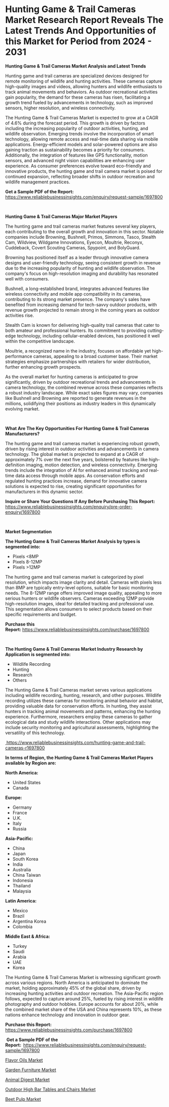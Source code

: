 <p><h1>Hunting Game & Trail Cameras Market Research Report Reveals The Latest Trends And Opportunities of this Market for Period from 2024 - 2031</h1></p><p><strong>Hunting Game & Trail Cameras Market Analysis and Latest Trends</strong></p>
<p><p>Hunting game and trail cameras are specialized devices designed for remote monitoring of wildlife and hunting activities. These cameras capture high-quality images and videos, allowing hunters and wildlife enthusiasts to track animal movements and behaviors. As outdoor recreational activities gain popularity, the demand for these cameras has risen, facilitating a growth trend fueled by advancements in technology, such as improved sensors, higher resolution, and wireless connectivity.</p><p>The Hunting Game & Trail Cameras Market is expected to grow at a CAGR of 4.6% during the forecast period. This growth is driven by factors including the increasing popularity of outdoor activities, hunting, and wildlife observation. Emerging trends involve the incorporation of smart technology, allowing remote access and real-time data sharing via mobile applications. Energy-efficient models and solar-powered options are also gaining traction as sustainability becomes a priority for consumers. Additionally, the integration of features like GPS functionality, motion sensors, and advanced night vision capabilities are enhancing user experience. As consumer preferences evolve toward eco-friendly and innovative products, the hunting game and trail camera market is poised for continued expansion, reflecting broader shifts in outdoor recreation and wildlife management practices.</p></p>
<p><strong>Get a Sample PDF of the Report:&nbsp;</strong> <a href="https://www.reliablebusinessinsights.com/enquiry/request-sample/1697800?utm_campaign=75&utm_medium=2&utm_source=Github&utm_content=ia&utm_term=03102024&utm_id=hunting-game-trail-cameras">https://www.reliablebusinessinsights.com/enquiry/request-sample/1697800</a></p>
<p>&nbsp;</p>
<p><strong>Hunting Game & Trail Cameras Major Market Players</strong></p>
<p><p>The hunting game and trail cameras market features several key players, each contributing to the overall growth and innovation in this sector. Notable companies include Browning, Bushnell, Primos, Simmons, Tasco, Stealth Cam, Wildview, Wildgame Innovations, Eyecon, Moultrie, Reconyx, Cuddeback, Covert Scouting Cameras, Spypoint, and BolyGuard.</p><p>Browning has positioned itself as a leader through innovative camera designs and user-friendly technology, seeing consistent growth in revenue due to the increasing popularity of hunting and wildlife observation. The company's focus on high-resolution imaging and durability has resonated well with consumers.</p><p>Bushnell, a long-established brand, integrates advanced features like wireless connectivity and mobile app compatibility in its cameras, contributing to its strong market presence. The company's sales have benefited from increasing demand for tech-savvy outdoor products, with revenue growth projected to remain strong in the coming years as outdoor activities rise.</p><p>Stealth Cam is known for delivering high-quality trail cameras that cater to both amateur and professional hunters. Its commitment to providing cutting-edge technology, including cellular-enabled devices, has positioned it well within the competitive landscape. </p><p>Moultrie, a recognized name in the industry, focuses on affordable yet high-performance cameras, appealing to a broad customer base. Their market strategies emphasize partnerships with retailers for wider distribution, further enhancing growth prospects.</p><p>As the overall market for hunting cameras is anticipated to grow significantly, driven by outdoor recreational trends and advancements in camera technology, the combined revenue across these companies reflects a robust industry landscape. While exact sales figures may vary, companies like Bushnell and Browning are reported to generate revenues in the millions, solidifying their positions as industry leaders in this dynamically evolving market.</p></p>
<p>&nbsp;</p>
<p><strong>What Are The Key Opportunities For Hunting Game & Trail Cameras Manufacturers?</strong></p>
<p><p>The hunting game and trail cameras market is experiencing robust growth, driven by rising interest in outdoor activities and advancements in camera technology. The global market is projected to expand at a CAGR of approximately 7% over the next five years, bolstered by features like high-definition imaging, motion detection, and wireless connectivity. Emerging trends include the integration of AI for enhanced animal tracking and real-time data access through mobile apps. As conservation efforts and regulated hunting practices increase, demand for innovative camera solutions is expected to rise, creating significant opportunities for manufacturers in this dynamic sector.</p></p>
<p><strong>Inquire or Share Your Questions If Any Before Purchasing This Report:</strong> <a href="https://www.reliablebusinessinsights.com/enquiry/pre-order-enquiry/1697800?utm_campaign=75&utm_medium=2&utm_source=Github&utm_content=ia&utm_term=03102024&utm_id=hunting-game-trail-cameras">https://www.reliablebusinessinsights.com/enquiry/pre-order-enquiry/1697800</a></p>
<p>&nbsp;</p>
<p><strong>Market Segmentation</strong></p>
<p><strong>The Hunting Game & Trail Cameras Market Analysis by types is segmented into:</strong></p>
<p><ul><li>Pixels <8MP</li><li>Pixels 8-12MP</li><li>Pixels >12MP</li></ul></p>
<p><p>The hunting game and trail cameras market is categorized by pixel resolution, which impacts image clarity and detail. Cameras with pixels less than 8MP are typically entry-level options, suitable for basic monitoring needs. The 8-12MP range offers improved image quality, appealing to more serious hunters or wildlife observers. Cameras exceeding 12MP provide high-resolution images, ideal for detailed tracking and professional use. This segmentation allows consumers to select products based on their specific requirements and budget.</p></p>
<p><strong>Purchase this Report:&nbsp;</strong><a href="https://www.reliablebusinessinsights.com/purchase/1697800?utm_campaign=75&utm_medium=2&utm_source=Github&utm_content=ia&utm_term=03102024&utm_id=hunting-game-trail-cameras">https://www.reliablebusinessinsights.com/purchase/1697800</a></p>
<p>&nbsp;</p>
<p><strong>The Hunting Game & Trail Cameras Market Industry Research by Application is segmented into:</strong></p>
<p><ul><li>Wildlife Recording</li><li>Hunting</li><li>Research</li><li>Others</li></ul></p>
<p><p>The Hunting Game & Trail Cameras market serves various applications including wildlife recording, hunting, research, and other purposes. Wildlife recording utilizes these cameras for monitoring animal behavior and habitat, providing valuable data for conservation efforts. In hunting, they assist hunters in tracking animal movements and patterns, enhancing the hunting experience. Furthermore, researchers employ these cameras to gather ecological data and study wildlife interactions. Other applications may include security monitoring and agricultural assessments, highlighting the versatility of this technology.</p></p>
<p><a href="https://www.reliablebusinessinsights.com/hunting-game-and-trail-cameras-r1697800?utm_campaign=75&utm_medium=2&utm_source=Github&utm_content=ia&utm_term=03102024&utm_id=hunting-game-trail-cameras">&nbsp;https://www.reliablebusinessinsights.com/hunting-game-and-trail-cameras-r1697800</a></p>
<p><strong>In terms of Region, the Hunting Game & Trail Cameras Market Players available by Region are:</strong></p>
<p>
    <p> <strong> North America: </strong>
        <ul>
            <li>United States</li>
            <li>Canada</li>
        </ul>
        </p> 
    <p> <strong> Europe: </strong>
        <ul>
            <li>Germany</li>
            <li>France</li>
            <li>U.K.</li>
            <li>Italy</li>
            <li>Russia</li>
        </ul>
        </p> 
    <p> <strong> Asia-Pacific: </strong>
        <ul>
            <li>China</li>
            <li>Japan</li>
            <li>South Korea</li>
            <li>India</li>
            <li>Australia</li>
            <li>China Taiwan</li>
            <li>Indonesia</li>
            <li>Thailand</li>
            <li>Malaysia</li>
        </ul>
        </p> 
    <p> <strong> Latin America: </strong>
        <ul>
            <li>Mexico</li>
            <li>Brazil</li>
            <li>Argentina Korea</li>
            <li>Colombia</li>
        </ul>
        </p> 
    <p> <strong> Middle East & Africa: </strong>
        <ul>
            <li>Turkey</li>
            <li>Saudi</li>
            <li>Arabia</li>
            <li>UAE</li>
            <li>Korea</li>
        </ul>
    </p>
    </p>
<p><p>The Hunting Game & Trail Cameras Market is witnessing significant growth across various regions. North America is anticipated to dominate the market, holding approximately 45% of the global share, driven by increasing hunting activities and outdoor recreation. The Asia-Pacific region follows, expected to capture around 25%, fueled by rising interest in wildlife photography and outdoor hobbies. Europe accounts for about 20%, while the combined market share of the USA and China represents 10%, as these nations enhance technology and innovation in outdoor gear.</p></p>
<p><strong>Purchase this Report: </strong><a href="https://www.reliablebusinessinsights.com/purchase/1697800?utm_campaign=75&utm_medium=2&utm_source=Github&utm_content=ia&utm_term=03102024&utm_id=hunting-game-trail-cameras">https://www.reliablebusinessinsights.com/purchase/1697800</a></p>
<p>&nbsp;<strong>Get a Sample PDF of the Report:&nbsp;&nbsp;</strong><a href="https://www.reliablebusinessinsights.com/enquiry/request-sample/1697800?utm_campaign=75&utm_medium=2&utm_source=Github&utm_content=ia&utm_term=03102024&utm_id=hunting-game-trail-cameras">https://www.reliablebusinessinsights.com/enquiry/request-sample/1697800</a></p>
<p><strong></strong></p>
<p><p><a href="https://www.linkedin.com/pulse/insights-flavor-oils-market-share-competitive-landscape-period-v6ncf?utm_campaign=75&utm_medium=2&utm_source=Github&utm_content=ia&utm_term=03102024&utm_id=hunting-game-trail-cameras">Flavor Oils Market</a></p><p><a href="https://github.com/MonroeBullock54/Market-Research-Report-List-1/blob/main/garden-furniture-market.md?utm_campaign=75&utm_medium=2&utm_source=Github&utm_content=ia&utm_term=03102024&utm_id=hunting-game-trail-cameras">Garden Furniture Market</a></p><p><a href="https://www.linkedin.com/pulse/animal-digest-market-size-type-porkpoultryturkeyducksalmonlamb-bifdf?utm_campaign=75&utm_medium=2&utm_source=Github&utm_content=ia&utm_term=03102024&utm_id=hunting-game-trail-cameras">Animal Digest Market</a></p><p><a href="https://github.com/ArnisaBaku06/Market-Research-Report-List-1/blob/main/outdoor-high-bar-tables-and-chairs-market.md?utm_campaign=75&utm_medium=2&utm_source=Github&utm_content=ia&utm_term=03102024&utm_id=hunting-game-trail-cameras">Outdoor High Bar Tables and Chairs Market</a></p><p><a href="https://www.linkedin.com/pulse/beet-pulp-market-analysis-product-segmentation-regional-forecasts-vlklf?utm_campaign=75&utm_medium=2&utm_source=Github&utm_content=ia&utm_term=03102024&utm_id=hunting-game-trail-cameras">Beet Pulp Market</a></p></p>